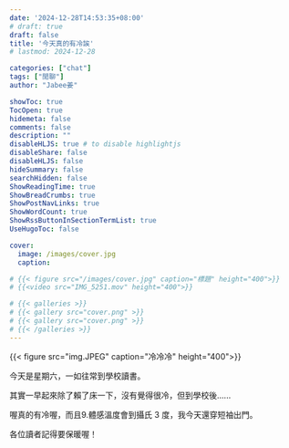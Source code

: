 ```yaml
---
date: '2024-12-28T14:53:35+08:00'
# draft: true
draft: false
title: '今天真的有冷誒'
# lastmod: 2024-12-28

categories: ["chat"]
tags: ["閒聊"]
author: "Jabee姜"

showToc: true
TocOpen: true
hidemeta: false
comments: false
description: ""
disableHLJS: true # to disable highlightjs
disableShare: false
disableHLJS: false
hideSummary: false
searchHidden: false
ShowReadingTime: true
ShowBreadCrumbs: true
ShowPostNavLinks: true
ShowWordCount: true
ShowRssButtonInSectionTermList: true
UseHugoToc: false

cover:
  image: /images/cover.jpg
  caption: 

# {{< figure src="/images/cover.jpg" caption="標題" height="400">}}
# {{<video src="IMG_5251.mov" height="400">}}

# {{< galleries >}}
# {{< gallery src="cover.png" >}}
# {{< gallery src="cover.png" >}}
# {{< /galleries >}}
---
```


{{< figure src="img.JPEG" caption="冷冷冷" height="400">}}

今天是星期六，一如往常到學校讀書。

其實一早起來除了賴了床一下，沒有覺得很冷，但到學校後......

喔真的有冷喔，而且9.體感溫度會到攝氏 3 度，我今天還穿短袖出門。

各位讀者記得要保暖喔！

